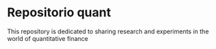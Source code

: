 # Repositorio quant

This repository is dedicated to sharing research and experiments in the world of quantitative finance
